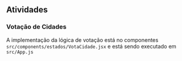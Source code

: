 ## Atividades

### Votação de Cidades

A implementação da lógica de votação está no componentes `src/components/estados/VotaCidade.jsx` e está sendo executado em `src/App.js`